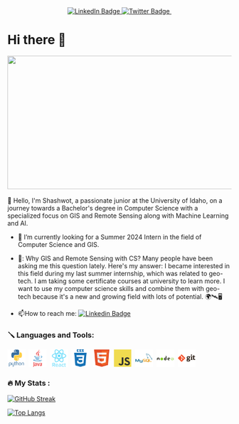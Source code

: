
<div style="text-align: center;">
  <div id="badges">
    <a href="[your-linkedin-URL](https://www.linkedin.com/in/shashwot-niraula-469862213/)">
      <img src="https://img.shields.io/badge/LinkedIn-blue" alt="LinkedIn Badge"/>
    </a>
    <a href="your-twitter-URL">
      <img src="https://img.shields.io/badge/Twitter-blue" alt="Twitter Badge"/>
    </a>
    <img src="https://komarev.com/ghpvc/?username=your-github-username&style=flat-square&color=blue" alt=""/>
  </div>
</div>

<h1> Hi there 👋</h1>

<div align="center">
  <img src="https://media.giphy.com/media/YbXLZ6dymH758xSEbM/giphy.gif" width="600" height="300"/>
</div>



👋 Hello, I'm Shashwot, a passionate junior at the University of Idaho, on a journey towards a Bachelor's degree in Computer Science with a specialized focus on GIS and Remote Sensing along with Machine Learning and AI.

- :telescope: I’m currently looking for a Summer 2024 Intern in the field of Computer Science and GIS.

- 🤔: Why GIS and Remote Sensing with CS? Many people have been asking me this question lately. Here's my answer: I became interested in this field during my last summer internship, which was related to geo-tech. I am taking some certificate courses at university to learn more. I want to use my computer science skills and combine them with geo-tech because it's a new and growing field with lots of potential. 🌍🛰️🖥️

- :mailbox:How to reach me:   [![Linkedin Badge](https://img.shields.io/badge/-Shashwot-blue?style=flat&logo=Linkedin&logoColor=white)](https://www.linkedin.com/in/shashwot-niraula-469862213/)

### 🪛 Languages and Tools:
<div>
  <img src="https://github.com/devicons/devicon/blob/master/icons/python/python-original-wordmark.svg" title="Python" alt="Python" width="40" height="40"/>&nbsp;
  <img src="https://github.com/devicons/devicon/blob/master/icons/java/java-original-wordmark.svg" title="Java" alt="Java" width="40" height="40"/>&nbsp;
  <img src="https://github.com/devicons/devicon/blob/master/icons/react/react-original-wordmark.svg" title="React" alt="React" width="40" height="40"/>&nbsp;
  <img src="https://github.com/devicons/devicon/blob/master/icons/css3/css3-plain-wordmark.svg"  title="CSS3" alt="CSS" width="40" height="40"/>&nbsp;
  <img src="https://github.com/devicons/devicon/blob/master/icons/html5/html5-original.svg" title="HTML5" alt="HTML" width="40" height="40"/>&nbsp;
  <img src="https://github.com/devicons/devicon/blob/master/icons/javascript/javascript-original.svg" title="JavaScript" alt="JavaScript" width="40" height="40"/>&nbsp;
  <img src="https://github.com/devicons/devicon/blob/master/icons/mysql/mysql-original-wordmark.svg" title="MySQL"  alt="MySQL" width="40" height="40"/>&nbsp;
  <img src="https://github.com/devicons/devicon/blob/master/icons/nodejs/nodejs-original-wordmark.svg" title="NodeJS" alt="NodeJS" width="40" height="40"/>&nbsp;
  <img src="https://github.com/devicons/devicon/blob/master/icons/git/git-original-wordmark.svg" title="Git" **alt="Git" width="40" height="40"/>
</div>

### :fire: My Stats : 
[![GitHub Streak](http://github-readme-streak-stats.herokuapp.com?user=physic1990&theme=shades-of-purple&border_radius=4.6&mode=weekly)](https://git.io/streak-stats)

[![Top Langs](https://github-readme-stats.vercel.app/api/top-langs/?username=physic1990&layout=compact&theme=vision-friendly-dark)](https://github.com/anuraghazra/github-readme-stats)


<!--
**Physic1990/physic1990** is a ✨ _special_ ✨ repository because its `README.md` (this file) appears on your GitHub profile.

Here are some ideas to get you started:

- 🔭 I’m currently working on ...
- 🌱 I’m currently learning ...
- 👯 I’m looking to collaborate on ...
- 🤔 I’m looking for help with ...
- 💬 Ask me about ...
- 📫 How to reach me: ...
- 😄 Pronouns: ...
- ⚡ Fun fact: ...
-->
